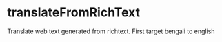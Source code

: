 # translateFromRichText
Translate web text generated from richtext. First target bengali to english

